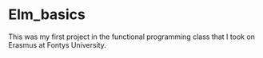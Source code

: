 # Elm_basics
 This was my first project in the functional programming class that I took on Erasmus at Fontys University.
